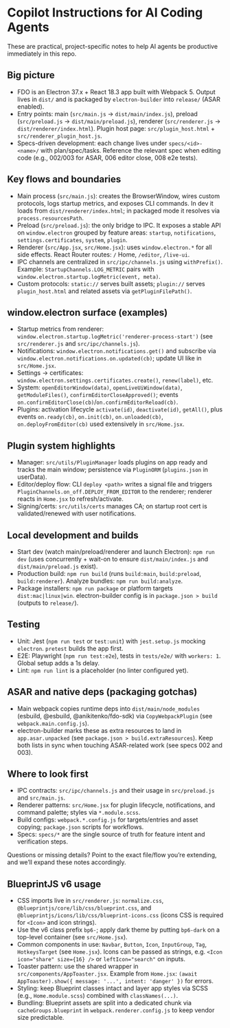 # Copilot Instructions for AI Coding Agents

These are practical, project-specific notes to help AI agents be productive immediately in this repo.

## Big picture
- FDO is an Electron 37.x + React 18.3 app built with Webpack 5. Output lives in `dist/` and is packaged by `electron-builder` into `release/` (ASAR enabled).
- Entry points: main (`src/main.js` → `dist/main/index.js`), preload (`src/preload.js` → `dist/main/preload.js`), renderer (`src/renderer.js` → `dist/renderer/index.html`). Plugin host page: `src/plugin_host.html` + `src/renderer_plugin_host.js`.
- Specs-driven development: each change lives under `specs/<id>-<name>/` with plan/spec/tasks. Reference the relevant spec when editing code (e.g., 002/003 for ASAR, 006 editor close, 008 e2e tests).

## Key flows and boundaries
- Main process (`src/main.js`): creates the BrowserWindow, wires custom protocols, logs startup metrics, and exposes CLI commands. In dev it loads from `dist/renderer/index.html`; in packaged mode it resolves via `process.resourcesPath`.
- Preload (`src/preload.js`): the only bridge to IPC. It exposes a stable API on `window.electron` grouped by feature areas: `startup`, `notifications`, `settings.certificates`, `system`, `plugin`.
- Renderer (`src/App.jsx`, `src/Home.jsx`): uses `window.electron.*` for all side effects. React Router routes: `/` Home, `/editor`, `/live-ui`.
- IPC channels are centralized in `src/ipc/channels.js` using `withPrefix()`. Example: `StartupChannels.LOG_METRIC` pairs with `window.electron.startup.logMetric(event, meta)`.
- Custom protocols: `static://` serves built assets; `plugin://` serves `plugin_host.html` and related assets via `getPluginFilePath()`.

## window.electron surface (examples)
- Startup metrics from renderer: `window.electron.startup.logMetric('renderer-process-start')` (see `src/renderer.js` and `src/ipc/channels.js`).
- Notifications: `window.electron.notifications.get()` and subscribe via `window.electron.notifications.on.updated(cb)`; update UI like in `src/Home.jsx`.
- Settings → certificates: `window.electron.settings.certificates.create()`, `renew(label)`, etc.
- System: `openEditorWindow(data)`, `openLiveUiWindow(data)`, `getModuleFiles()`, `confirmEditorCloseApproved()`; events `on.confirmEditorClose(cb)`/`on.confirmEditorReload(cb)`.
- Plugins: activation lifecycle `activate(id)`, `deactivate(id)`, `getAll()`, plus events `on.ready(cb)`, `on.init(cb)`, `on.unloaded(cb)`, `on.deployFromEditor(cb)` used extensively in `src/Home.jsx`.

## Plugin system highlights
- Manager: `src/utils/PluginManager` loads plugins on app ready and tracks the main window; persistence via `PluginORM` (`plugins.json` in userData).
- Editor/deploy flow: CLI `deploy <path>` writes a signal file and triggers `PluginChannels.on_off.DEPLOY_FROM_EDITOR` to the renderer; renderer reacts in `Home.jsx` to refresh/activate.
- Signing/certs: `src/utils/certs` manages CA; on startup root cert is validated/renewed with user notifications.

## Local development and builds
- Start dev (watch main/preload/renderer and launch Electron): `npm run dev` (uses concurrently + wait-on to ensure `dist/main/index.js` and `dist/main/preload.js` exist).
- Production build: `npm run build` (runs `build:main`, `build:preload`, `build:renderer`). Analyze bundles: `npm run build:analyze`.
- Package installers: `npm run package` or platform targets `dist:mac|linux|win`. electron-builder config is in `package.json > build` (outputs to `release/`).

## Testing
- Unit: Jest (`npm run test` or `test:unit`) with `jest.setup.js` mocking `electron`. `pretest` builds the app first.
- E2E: Playwright (`npm run test:e2e`), tests in `tests/e2e/` with `workers: 1`. Global setup adds a 1s delay.
- Lint: `npm run lint` is a placeholder (no linter configured yet).

## ASAR and native deps (packaging gotchas)
- Main webpack copies runtime deps into `dist/main/node_modules` (esbuild, @esbuild, @anikitenko/fdo-sdk) via `CopyWebpackPlugin` (see `webpack.main.config.js`).
- electron-builder marks these as extra resources to land in `app.asar.unpacked` (see `package.json > build.extraResources`). Keep both lists in sync when touching ASAR-related work (see specs 002 and 003).

## Where to look first
- IPC contracts: `src/ipc/channels.js` and their usage in `src/preload.js` and `src/main.js`.
- Renderer patterns: `src/Home.jsx` for plugin lifecycle, notifications, and command palette; styles via `*.module.scss`.
- Build configs: `webpack.*.config.js` for targets/entries and asset copying; `package.json` scripts for workflows.
- Specs: `specs/*` are the single source of truth for feature intent and verification steps.

Questions or missing details? Point to the exact file/flow you’re extending, and we’ll expand these notes accordingly.

## BlueprintJS v6 usage
- CSS imports live in `src/renderer.js`: `normalize.css`, `@blueprintjs/core/lib/css/blueprint.css`, and `@blueprintjs/icons/lib/css/blueprint-icons.css` (icons CSS is required for `<Icon>` and icon strings).
- Use the v6 class prefix `bp6-`; apply dark theme by putting `bp6-dark` on a top-level container (see `src/Home.jsx`).
- Common components in use: `Navbar`, `Button`, `Icon`, `InputGroup`, `Tag`, `HotkeysTarget` (see `Home.jsx`). Icons can be passed as strings, e.g. `<Icon icon="share" size={16} />` or `leftIcon="search"` on inputs.
- Toaster pattern: use the shared wrapper in `src/components/AppToaster.jsx`. Example from `Home.jsx`: `(await AppToaster).show({ message: '...', intent: 'danger' })` for errors.
- Styling: keep Blueprint classes intact and layer app styles via SCSS (e.g., `Home.module.scss`) combined with `classNames(...)`.
- Bundling: Blueprint assets are split into a dedicated chunk via `cacheGroups.blueprint` in `webpack.renderer.config.js` to keep vendor size predictable.